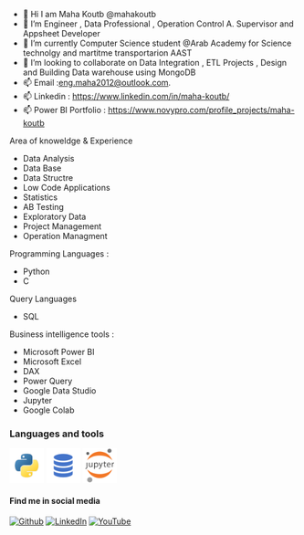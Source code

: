 - 👋 Hi I am Maha Koutb @mahakoutb
- 👀 I’m Engineer , Data Professional , Operation Control A. Supervisor and Appsheet Developer 
- 🌱 I’m currently  Computer Science student @Arab Academy for Science technolgy and martitme transportarion AAST
- 💞️ I’m looking to collaborate on Data Integration , ETL Projects , Design and Building Data warehouse using  MongoDB
- 📫 Email    :eng.maha2012@outlook.com.
- 📫 Linkedin : https://www.linkedin.com/in/maha-koutb/
- 📫 Power BI Portfolio : https://www.novypro.com/profile_projects/maha-koutb



Area of knoweldge & Experience 
* Data Analysis
* Data Base
* Data Structre 
* Low Code Applications
* Statistics
* AB Testing
* Exploratory Data
* Project Management
* Operation Managment


Programming Languages :
* Python
* C

Query Languages 
* SQL


Business intelligence tools :
* Microsoft Power BI
* Microsoft Excel
* DAX
* Power Query
* Google Data Studio 
* Jupyter
* Google Colab





<!---
mahakoutb/mahakoutb is a ✨ special ✨ repository because its `README.md` (this file) appears on your GitHub profile.
You can click the Preview link to take a look at your changes.
--->
### Languages and tools

<code><img height="60" src="https://raw.githubusercontent.com/github/explore/80688e429a7d4ef2fca1e82350fe8e3517d3494d/topics/python/python.png"></code>
<code><img height="60" src="https://raw.githubusercontent.com/github/explore/80688e429a7d4ef2fca1e82350fe8e3517d3494d/topics/sql/sql.png"></code>
<code><img height="60" src="https://raw.githubusercontent.com/github/explore/80688e429a7d4ef2fca1e82350fe8e3517d3494d/topics/jupyter-notebook/jupyter-notebook.png"></code>







#### Find me in social media
[![Github](https://img.shields.io/badge/-Github-black?style=flat&labelColor=black&logo=github&logoColor=white "Github")](https://github.com/mahakoutb "Github")
[![LinkedIn](https://img.shields.io/badge/-LinkedIn-blue?style=flat&logo=Linkedin&logoColor=white "LinkedIn")](https://www.linkedin.com/in/maha-koutb-8425697a/ "LinkedIn")
[![YouTube](https://img.shields.io/badge/-YouTub-red?style=flat&logo=YouTube&logoColor=white "YouTube")](https://www.youtube.com/@mahakoutb/")

